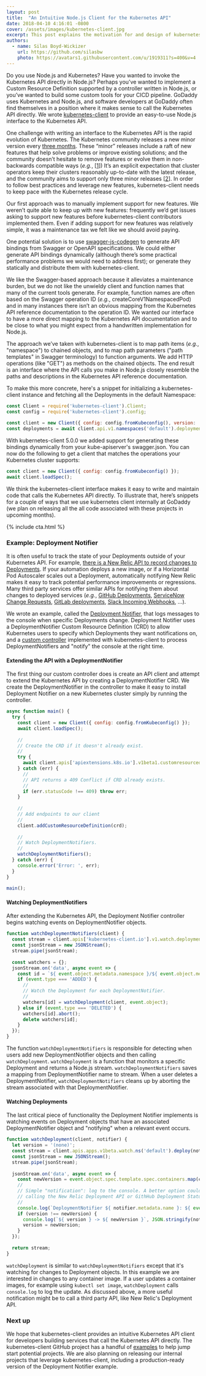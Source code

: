 ```yaml
---
layout: post
title:  "An Intuitive Node.js Client for the Kubernetes API"
date: 2018-04-10 4:16:01 -0800
cover: /assets/images/kubernetes-client.jpg
excerpt: This post explains the motivation for and design of kubernetes-client. We provide an short example on how to write your custom Kubernetes extentions using Node.js and kubernetes-client.
authors:
  - name: Silas Boyd-Wickizer
    url: https://github.com/silasbw
    photo: https://avatars1.githubusercontent.com/u/1919311?s=400&v=4
---
```


Do you use Node.js and Kubernetes?  Have you wanted to invoke the Kubernetes API directly in Node.js?  Perhaps you’ve wanted to implement a Custom Resource Definition supported by a controller written in Node.js, or you’ve wanted to build some custom tools for your CICD pipeline.  GoDaddy uses Kubernetes and Node.js, and software developers at GoDaddy often find themselves in a position where it makes sense to call the Kubernetes API directly.  We wrote [kubernetes-client](https://github.com/godaddy/kubernetes-client) to provide an easy-to-use Node.js interface to the Kubernetes API.
 
One challenge with writing an interface to the Kubernetes API is the rapid evolution of Kubernetes.  The Kubernetes community releases a new minor version every [three months](https://gravitational.com/blog/kubernetes-release-cycle/). These “minor” releases include a raft of new features that help solve problems or improve existing solutions; and the community doesn’t hesitate to remove features or evolve them in non-backwards compatible ways (*e.g.*, \[[1]\]) It’s an explicit expectation that cluster operators keep their clusters reasonably up-to-date with the latest release, and the community aims to support only three minor releases \[[2]\]. In order to follow best practices and leverage new features, kubernetes-client needs to keep pace with the Kubernetes release cycle.
 
Our first approach was to manually implement support for new features.  We weren’t quite able to keep up with new features: frequently we’d get issues asking to support new features before kubernetes-client contributors implemented them.  Even if adding support for new features was relatively simple, it was a maintenance tax we felt like we should avoid paying.
 
One potential solution is to use [swagger-js-codegen](https://github.com/wcandillon/swagger-js-codegen) to generate API bindings from Swagger or OpenAPI specifications. We could either generate API bindings dynamically (although there’s some practical performance problems we would need to address first); or generate they statically and distribute them with kubernetes-client.
 
We like the Swagger-based approach because it alleviates a maintenance burden, but we do not like the unwieldy client and function names that many of the current tools generate. For example, function names are often based on the Swagger operation ID (*e.g.*, createCoreV1NamespacedPod) and in many instances there isn’t an obvious mapping from the Kubernetes API reference documentation to the operation ID. We wanted our interface to have a more direct mapping to the Kubernetes API documentation and to be close to what you might expect from a handwritten implementation for Node.js.
 
The approach we’ve taken with kubernetes-client is to map path items (*e.g.*, "namespace") to chained objects, and to map path parameters ("path templates" in Swagger terminology) to function arguments. We add HTTP operations (like "GET") as methods on the chained objects. The end result is an interface where the API calls you make in Node.js closely resemble the paths and descriptions in the Kubernetes API reference documentation.
 
To make this more concrete, here's a snippet for initializing a kubernetes-client instance and fetching all the Deployments in the default Namespace:
 
```js
const Client = require('kubernetes-client').Client;
const config = require('kubernetes-client').config;
 
const client = new Client({ config: config.fromKubeconfig(), version: '1.9' });
const deployments = await client.api.v1.namespaces('default').deployments.get();
```
 
With kubernetes-client 5.0.0 we added support for generating these bindings dynamically from your kube-apiserver's swagger.json.  You can now do the following to get a client that matches the operations your Kubernetes cluster supports:
 
```js
const client = new Client({ config: config.fromKubeconfig() });
await client.loadSpec();
```
 
We think the kubernetes-client interface makes it easy to write and maintain code that calls the Kubernetes API directly.  To illustrate
that, here’s snippets for a couple of ways that we use kubernetes client internally at GoDaddy (we plan on releasing all the all code associated with these projects in upcoming months).

{% include cta.html %}
 
### Example: Deployment Notifier
 
It is often useful to track the state of your Deployments outside of your Kubernetes API. For example, [there is a New Relic API to record changes to Deployments](https://docs.newrelic.com/docs/apm/new-relic-apm/maintenance/record-deployments). If your automation deploys a new image, or if a Horizontal Pod Autoscaler scales out a Deployment, automatically notifying New Relic makes it easy to track potential performance improvements or regressions. Many third party services offer similar APIs for notifying them about changes to deployed services (*e.g.*, [GitHub Deployments](https://developer.github.com/v3/repos/deployments/), [ServiceNow Change Requests](https://docs.servicenow.com/bundle/kingston-it-service-management/page/product/change-management/task/t_CreateAChange.html), [GitLab deployments](https://docs.gitlab.com/ee/ci/environments.html), [Slack Incoming Webhooks](https://api.slack.com/incoming-webhooks), ...).
 
We wrote an example, called the [Deployment Notifier](https://github.com/godaddy/kubernetes-client/blob/master/examples/deployment-notifier.js), that logs messages to the console when specific Deployments change. Deployment Notifier uses a DeploymentNotifier Custom Resource Definition (CRD) to allow Kubernetes users to specify which Deployments they want notifications on, and a [custom controller](https://kubernetes.io/docs/concepts/api-extension/custom-resources/#custom-controllers) implemented with kubernetes-client to process DeploymentNotifiers and "notify" the console at the right time.
 
#### Extending the API with a DeploymentNotifier
 
The first thing our custom controller does is create an API client and attempt to extend the Kubernetes API by creating a DeploymentNotifier CRD. We create the DeploymentNotifier in the controller to make it easy to install Deployment Notifier on a new Kubernetes cluster simply by running the controller.
 
```js
async function main() {
  try {
    const client = new Client({ config: config.fromKubeconfig() });
    await client.loadSpec();
 
    //
    // Create the CRD if it doesn't already exist.
    //
    try {
      await client.apis['apiextensions.k8s.io'].v1beta1.customresourcedefinitions.post({ body: crd });
    } catch (err) {
      //
      // API returns a 409 Conflict if CRD already exists.
      //
      if (err.statusCode !== 409) throw err;
    }
 
    //
    // Add endpoints to our client
    //
    client.addCustomResourceDefinition(crd);
 
    //
    // Watch DeploymentNotifiers.
    //
    watchDeploymentNotifiers();
  } catch (err) {
    console.error('Error: ', err);
  }
}
 
main();
```
 
#### Watching DeploymentNotifiers
 
After extending the Kubernetes API, the Deployment Notifier controller begins watching events on DeploymentNotifier objects.
 
```js
function watchDeploymentNotifiers(client) {
  const stream = client.apis['kubernetes-client.io'].v1.watch.deploymentnotifiers.getStream();
  const jsonStream = new JSONStream();
  stream.pipe(jsonStream);
 
  const watchers = {};
  jsonStream.on('data', async event => {
    const id = `${ event.object.metadata.namespace }/${ event.object.metadata.name }`;
    if (event.type === 'ADDED') {
      //
      // Watch the Deployment for each DeploymentNotifier.
      //
      watchers[id] = watchDeployment(client, event.object);
    } else if (event.type === 'DELETED') {
      watchers[id].abort();
      delete watchers[id];
    }
  });
}
```
 
The function `watchDeploymentNotifiers` is responsible for detecting when users add new DeploymentNotifier objects and then calling `watchDeployment`.  `watchDeployment` is a function that monitors a specific Deployment and returns a Node.js stream. `watchDeploymentNotifiers` saves a mapping from DeploymentNotifier name to stream. When a user deletes a DeploymentNotifier, `watchDeploymentNotifiers` cleans up by aborting the stream associated with that DeploymentNotifier.
 
#### Watching Deployments
 
The last critical piece of functionality the Deployment Notifier implements is watching events on Deployment objects that have an associated DeploymentNotifier object and "notifying" when a relevant event occurs.
 
```js
function watchDeployment(client, notifier) {
  let version = '(none)';
  const stream = client.apis.apps.v1beta.watch.ns('default').deploy(notifier.deploymentName).getStream();
  const jsonStream = new JSONStream();
  stream.pipe(jsonStream);
 
  jsonStream.on('data', async event => {
    const newVersion = event.object.spec.template.spec.containers.map(container => container.image).join(',');
    //
    // Simple "notification": log to the console. A better option could be
    // calling the New Relic Deployment API or GithHub Deployment Status or ...
    //
    console.log(`DeploymentNotifier ${ notifier.metadata.name }: ${ event.object.metadata.name } ${ event.type }`);
    if (version !== newVersion) {
      console.log(`${ version } -> ${ newVersion }`, JSON.stringify(notifier.notify, null, 2));
      version = newVersion;
    }
  });
 
  return stream;
}
```
 
`watchDeployment` is similar to `watchDeploymentNotifiers` except that it's watching for changes to Deployment objects. In this example we are interested in changes to any container image. If a user updates a container images, for example using `kubectl set image`, `watchDeployment` calls `console.log` to log the update. As discussed above, a more useful notification might be to call a third party API, like New Relic's Deployment API.
 
### Next up
 
We hope that kubernetes-client provides an intuitive Kubernetes API client for developers building services that call the Kubernetes API directly. The kubernetes-client GitHub project has a handful of [examples](https://github.com/godaddy/kubernetes-client#more-examples) to help jump start potential projects. We are also planning on releasing our internal projects that leverage kubernetes-client, including a production-ready version of the Deployment Notifier example.
 
[1]: https://kubernetes.io/docs/tasks/access-kubernetes-api/migrate-third-party-resource/
[2]: https://github.com/kubernetes/community/blob/master/contributors/design-proposals/release/versioning.md
